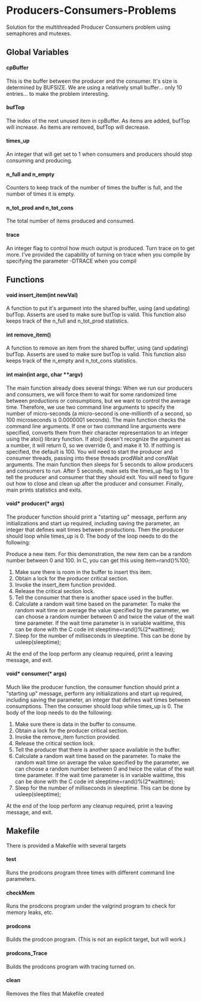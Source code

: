 # Producers-Consumers-Problems
Solution for the multithreaded Producer Consumers problem using semaphores and mutexes. 

## Global Variables
#### cpBuffer
This is the buffer between the producer and the consumer. It's size is determined by BUFSIZE. We are using a relatively small buffer... only 10 entries... to make the problem interesting.

#### bufTop
The index of the next unused item in cpBuffer. As items are added, bufTop will increase. As items are removed, bufTop will decrease.

#### times_up
An integer that will get set to 1 when consumers and producers should stop consuming and producing.

#### n_full and n_empty
Counters to keep track of the number of times the buffer is full, and the number of times it is empty.

#### n_tot_prod and n_tot_cons
The total number of items produced and consumed.

#### trace
An integer flag to control how much output is produced. Turn trace on to get more. I've provided the capability of turning on trace when you compile by specifying the parameter -DTRACE when you compil


## Functions
#### void insert_item(int newVal)
A function to put it's argument into the shared buffer, using (and updating) bufTop. Asserts are used to make sure butTop is valid. This function also keeps track of the n_full and n_tot_prod statistics.

#### int remove_item()
A function to remove an item from the shared buffer, using (and updating) bufTop. Asserts are used to make sure butTop is valid. This function also keeps track of the n_empty and n_tot_cons statistics.

#### int main(int argc, char **argv)
The main function already does several things:
When we run our producers and consumers, we will force them to wait for some randomized time between productions or consumptions, but we want to control the average time. Therefore, we use two command line arguments to specify the number of micro-seconds (a micro-second is one-millionth of a second, so 100 microseconds is 0.0000001 seconds). The main function checks the command line arguments. If one or two command line arguments were specified, converts them from their character representation to an integer using the atoi() library function. If atoi() doesn't recognize the argument as a number, it will return 0, so we override 0, and make it 10. If nothing is specified, the default is 100.
You will need to start the producer and consumer threads, passing into these threads prodWait and consWait arguments.
The main function then sleeps for 5 seconds to allow producers and consumers to run. After 5 seconds, main sets the times_up flag to 1 to tell the producer and consumer that they should exit.
You will need to figure out how to close and clean up after the producer and consumer.
Finally, main prints statistics and exits.

#### void* producer(* args)
The producer function should print a "starting up" message, perform any initializations and start up required, including saving the parameter, an integer that defines wait times between productions. Then the producer should loop while times_up is 0. The body of the loop needs to do the following:

Produce a new item. For this demonstration, the new item can be a random number between 0 and 100. In C, you can get this using item=rand()%100;
1. Make sure there is room in the buffer to insert this item.
2. Obtain a lock for the producer critical section.
3. Invoke the insert_item function provided.
4. Release the critical section lock.
5. Tell the consumer that there is another space used in the buffer.
6. Calculate a random wait time based on the parameter. To make the random wait time on average the value specified by the parameter, we can choose a random number between 0 and twice the value of the wait time parameter. If the wait time parameter is in variable waittime, this can be done with the C code int sleeptime=rand()%(2*waittime);
7. Sleep for the number of milliseconds in sleeptime. This can be done by usleep(sleeptime);

At the end of the loop perform any cleanup required, print a leaving message, and exit.

#### void* consumer(* args)
Much like the producer function, the consumer function should print a "starting up" message, perform any initializations and start up required, including saving the parameter, an integer that defines wait times between consumptions. Then the consumer should loop while times_up is 0. The body of the loop needs to do the following:

1. Make sure there is data in the buffer to consume.
2. Obtain a lock for the producer critical section.
3. Invoke the remove_item function provided.
4. Release the critical section lock.
5. Tell the producer that there is another space available in the buffer.
6. Calculate a random wait time based on the parameter. To make the random wait time on average the value specified by the parameter, we can choose a random number between 0 and twice the value of the wait time parameter. If the wait time parameter is in variable waittime, this can be done with the C code int sleeptime=rand()%(2*waittime);
7. Sleep for the number of milliseconds in sleeptime. This can be done by usleep(sleeptime);

At the end of the loop perform any cleanup required, print a leaving message, and exit.

## Makefile
There is provided a Makefile with several targets

#### test
Runs the prodcons program three times with different command line parameters.

#### checkMem
Runs the prodcons program under the valgrind program to check for memory leaks, etc.

#### prodcons
Builds the prodcon program. (This is not an explicit target, but will work.)

#### prodcons_Trace
Builds the prodcons program with tracing turned on.

#### clean
Removes the files that Makefile created
